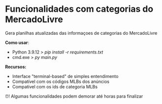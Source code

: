 # Funcionalidades com categorias do MercadoLivre
Gera planilhas atualizadas das informaçoes de categorias do MercadoLivre

**Como usar**:
- Python 3.9.12 > *pip install -r requirements.txt*
- cmd.exe > *py main.py*

**Recursos:**
- Interface "terminal-based" de simples entendimento
- Compatível com os códigos MLBs dos anúncios
- Compativel com os ids de categoria MLBs

⏰! Algumas funcionalidades podem demorar até horas para finalizar
